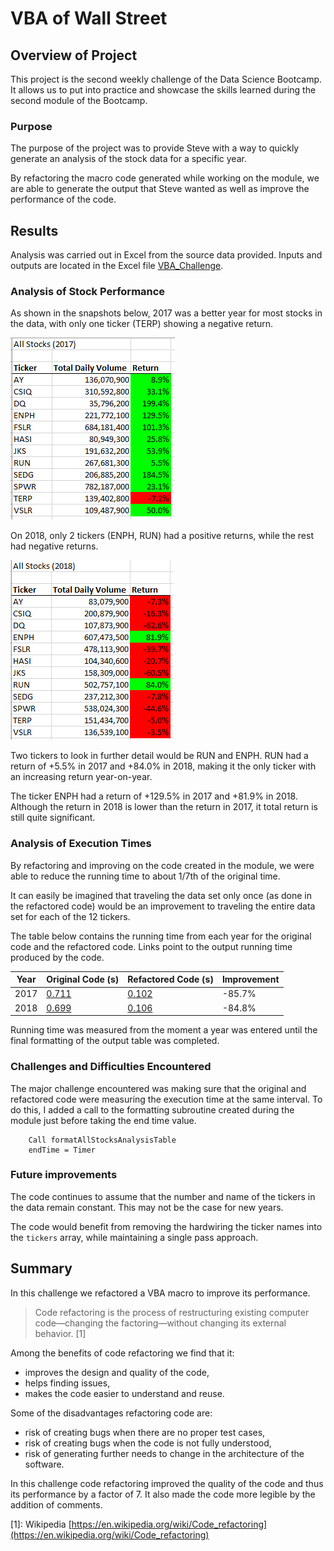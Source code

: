 # VBA of Wall Street

## Overview of Project
This project is the second weekly challenge of the Data Science Bootcamp. It allows us to put into practice and showcase the skills learned during the second module of the Bootcamp.

### Purpose
The purpose of the project was to provide Steve with a way to quickly generate an analysis of the stock data for a specific year.

By refactoring the macro code generated while working on the module, we are able to generate the output that Steve wanted as well as improve the performance of the code.

## Results
Analysis was carried out in Excel from the source data provided.  Inputs and outputs are located in the Excel file [VBA_Challenge](VBA_Challenge.xlsm).

### Analysis of Stock Performance
As shown in the snapshots below, 2017 was a better year for most stocks in the data, with only one ticker (TERP) showing a negative return.

![All Stocks 2017](/resources/All_Stocks_2017.png)

On 2018, only 2 tickers (ENPH, RUN) had a positive returns, while the rest had negative returns.

![All Stocks 2018](/resources/All_Stocks_2018.png)

Two tickers to look in further detail would be RUN and ENPH.  RUN had a return of +5.5% in 2017 and +84.0% in 2018, making it the only ticker with an increasing return year-on-year.

The ticker ENPH had a return of +129.5% in 2017 and +81.9% in 2018.  Although the return in 2018 is lower than the return in 2017, it total return is still quite significant.

### Analysis of Execution Times
By refactoring and improving on the code created in the module, we were able to reduce the running time to about 1/7th of the original time.

It can easily be imagined that traveling the data set only once (as done in the refactored code) would be an improvement to traveling the entire data set for each of the 12 tickers.

The table below contains the running time from each year for the original code and the refactored code.  Links point to the output running time produced by the code.

| Year | Original Code (s) | Refactored Code (s) | Improvement |
| -----| --------------| --------------- | ------------|
| 2017 | [0.711](resources/Original_code_2017.png) | [0.102](resources/VBA_Challenge_2017.png) | -85.7% |
| 2018 | [0.699](resources/Original_code_2018.png) | [0.106](resources/VBA_Challenge_2018.png) | -84.8% |

Running time was measured from the moment a year was entered until the final formatting of the output table was completed.

### Challenges and Difficulties Encountered
The major challenge encountered was making sure that the original and refactored code were measuring the execution time at the same interval. To do this, I added a call to the formatting subroutine created during the module just before taking the end time value.
```
    Call formatAllStocksAnalysisTable
    endTime = Timer
```

### Future improvements
The code continues to assume that the number and name of the tickers in the data remain constant.  This may not be the case for new years.

The code would benefit from removing the hardwiring the ticker names into the `tickers` array, while maintaining a single pass approach.

## Summary
In this challenge we refactored a VBA macro to improve its performance. 

> Code refactoring is the process of restructuring existing computer code—changing the factoring—without changing its external behavior. [1]

Among the benefits of code refactoring we find that it:
- improves the design and quality of the code,
- helps finding issues,
- makes the code easier to understand and reuse.

Some of the disadvantages refactoring code are:
- risk of creating bugs when there are no proper test cases,
- risk of creating bugs when the code is not fully understood,
- risk of generating further needs to change in the architecture of the software.

In this challenge code refactoring improved the quality of the code and thus its performance by a factor of 7. It also made the code more legible by the addition of comments.


[1]: Wikipedia [https://en.wikipedia.org/wiki/Code_refactoring](https://en.wikipedia.org/wiki/Code_refactoring)

